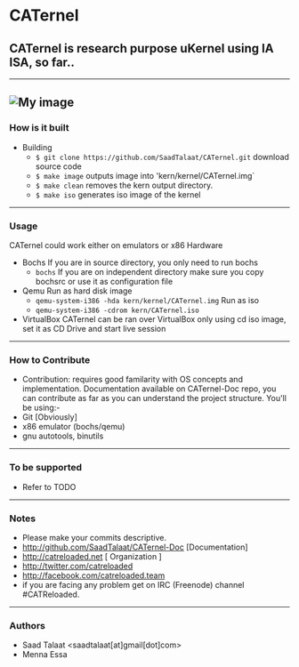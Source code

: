 # CATernel #
## CATernel is research purpose uKernel using IA ISA, so far.. ##
---

![My image](https://pbs.twimg.com/media/BDEaTlsCEAEfcI7.png:large)
---

### How is it built ###
* Building
    - `$ git clone https://github.com/SaadTalaat/CATernel.git`
    download source code
    - `$ make image`
    outputs image into 'kern/kernel/CATernel.img`
    - `$ make clean`
    removes the kern output directory.
    - `$ make iso`
    generates iso image of the kernel
---

### Usage ###
CATernel could work either on emulators or x86 Hardware
* Bochs
   If you are in source directory, you only need to run bochs
   - `bochs`
   If you are on independent directory make sure you copy bochsrc or use it as configuration file
* Qemu
   Run as hard disk image
   - `qemu-system-i386 -hda kern/kernel/CATernel.img`
   Run as iso
   - `qemu-system-i386 -cdrom kern/CATernel.iso`
* VirtualBox
   CATernel can be ran over VirtualBox only using cd iso image, set it as CD Drive and start live session
---

### How to Contribute ###
* Contribution:
requires good familarity with OS concepts and implementation. Documentation available on CATernel-Doc repo, you can contribute as far as you can understand the project structure. You'll be using:-
* Git [Obviously]
* x86 emulator (bochs/qemu)
* gnu autotools, binutils
---
	 
### To be supported ###
* Refer to TODO
---

### Notes ###
* Please make your commits descriptive.
* http://github.com/SaadTalaat/CATernel-Doc [Documentation]
* http://catreloaded.net [ Organization ]
* http://twitter.com/catreloaded
* http://facebook.com/catreloaded.team
* if you are facing any problem get on IRC (Freenode) channel #CATReloaded.
---

### Authors ###
* Saad Talaat <saadtalaat[at]gmail[dot]com>
* Menna Essa
